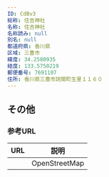 ```yaml
---
ID: CdBv3
総称: 住吉神社
名称: 住吉神社
名称読み: null
別名: null
都道府県: 香川県
区域: 三豊市
緯度: 34.2580935
経度: 133.5750219
郵便番号: 7691107
住所: 香川県三豊市詫間町生里１１６０
---
```


## その他

### 参考URL

| URL | 説明          |
| --- | ------------- |
|     | OpenStreetMap |
